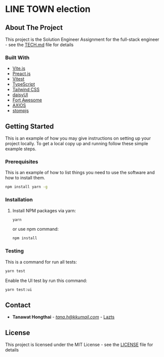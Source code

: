 # LINE TOWN election

<!-- ABOUT THE PROJECT -->
## About The Project

This project is the Solution Engineer Assignment for the full-stack engineer - see the [TECH.md](TECH.md) file for details

### Built With

* [Vite.js](https://vitejs.dev/)
* [Preact.js](https://preactjs.com/)
* [Vitest](https://vitest.dev/)
* [TypeScript](https://www.typescriptlang.org/)
* [Tailwind CSS](https://tailwindcss.com/)
* [daisyUI](https://daisyui.com/)
* [Fort Awesome](https://fortawesome.com/)
* [AXIOS](https://axios-http.com/)
* [stompjs](https://stomp-js.github.io/api-docs/latest/)
  
<!-- GETTING STARTED -->
## Getting Started

This is an example of how you may give instructions on setting up your project locally.
To get a local copy up and running follow these simple example steps.

### Prerequisites

This is an example of how to list things you need to use the software and how to install them.

  ```sh
  npm install yarn -g
  ```

### Installation

1. Install NPM packages via yarn:
   ```sh
   yarn
   ```
   or use npm command:
   ```sh
   npm install
   ```

### Testing

This is a command for run all tests:
  ```sh
  yarn test
  ```
Enable the UI test by run this command:
  ```sh
  yarn test:ui
  ```

<!-- CONTACT -->
## Contact

* **Tanawat Hongthai** - *tana.h@kkumail.com* - [Lazts](https://lazts.com)

<!-- LICENSE -->
## License

This project is licensed under the MIT License - see the [LICENSE](LICENSE) file for details
